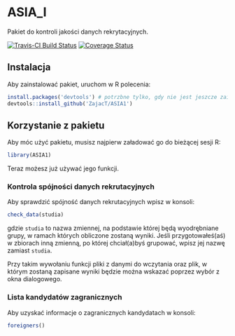 # ASIA_I

Pakiet do kontroli jakości danych rekrytacyjnych.

[![Travis-CI Build Status](https://travis-ci.org/ZajacT/ASIA1.png?branch=master)](https://travis-ci.org/ZajacT/ASIA1)
[![Coverage Status](https://coveralls.io/repos/ZajacT/ASIA1/badge.svg?branch=master&service=github)](https://coveralls.io/github/ZajacT/ASIA1?branch=master)

## Instalacja

Aby zainstalować pakiet, uruchom w R polecenia:

```r
install.packages('devtools') # potrzbne tylko, gdy nie jest jeszcze zainstalowany
devtools::install_github('ZajacT/ASIA1')
```

## Korzystanie z pakietu

Aby móc użyć pakietu, musisz najpierw załadować go do bieżącej sesji R:

```r
library(ASIA1)
```

Teraz możesz już używać jego funkcji.

### Kontrola spójności danych rekrutacyjnych

Aby sprawdzić spójność danych rekrutacyjnych wpisz w konsoli:

```r
check_data(studia)
```

gdzie `studia` to nazwa zmiennej, na podstawie której będą wyodrębniane grupy, w ramach których obliczone zostaną wyniki. Jeśli przygotowałeś(aś) w zbiorach inną zmienną, po której chciał(a)byś grupować, wpisz jej nazwę zamiast `studia`.

Przy takim wywołaniu funkcji pliki z danymi do wczytania oraz plik, w którym zostaną zapisane wyniki będzie można wskazać poprzez wybór z okna dialogowego.

### Lista kandydatów zagranicznych

Aby uzyskać informacje o zagranicznych kandydatach w konsoli:

```r
foreigners()
```



